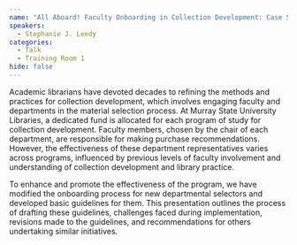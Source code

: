 ```yaml
---
name: "All Aboard! Faculty Onboarding in Collection Development: Case Study from Murray State University Libraries" 
speakers:
  - Stephanie J. Leedy
categories:
  - Talk
  - Training Room 1
hide: false
---
```


Academic librarians have devoted decades to refining the methods and practices for collection development, which involves engaging faculty and departments in the material selection process. At Murray State University Libraries, a dedicated fund is allocated for each program of study for collection development. Faculty members, chosen by the chair of each department, are responsible for making purchase recommendations. However, the effectiveness of these department representatives varies across programs, influenced by previous levels of faculty involvement and understanding of collection development and library practice. 

To enhance and promote the effectiveness of the program, we have modified the onboarding process for new departmental selectors and developed basic guidelines for them. This presentation outlines the process of drafting these guidelines, challenges faced during implementation, revisions made to the guidelines, and recommendations for others undertaking similar initiatives. 
